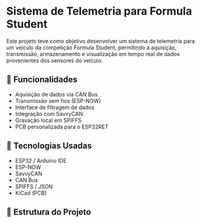 # Sistema de Telemetria para Formula Student

Este projeto teve como objetivo desenvolver um sistema de telemetria para um veículo da competição Formula Student, permitindo a aquisição, transmissão, armazenamento e visualização em tempo real de dados provenientes dos sensores do veículo.

## 🚀 Funcionalidades
- Aquisição de dados via CAN Bus
- Transmissão sem fios (ESP-NOW)
- Interface de filtragem de dados
- Integração com SavvyCAN
- Gravação local em SPIFFS
- PCB personalizada para o ESP32RET

## 🔧 Tecnologias Usadas
- ESP32 / Arduino IDE
- ESP-NOW
- SavvyCAN
- CAN Bus
- SPIFFS / JSON
- KiCad (PCB)

## 📁 Estrutura do Projeto
